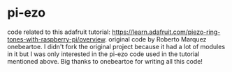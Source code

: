# pi-ezo
code related to this adafruit tutorial: https://learn.adafruit.com/piezo-ring-tones-with-raspberry-pi/overview. original code by Roberto Marquez onebeartoe. I didn't fork the original project because it had a lot of modules in it but I was only interested in the pi-ezo code used in the tutorial mentioned above. Big thanks to onebeartoe for writing all this code!
